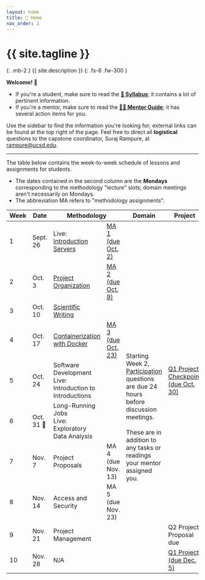 ```yaml
---
layout: home
title: 🏡 Home 
nav_order: 1
---
```


# {{ site.tagline }}
{: .mb-2 }
{{ site.description }}
{: .fs-6 .fw-300 }

**Welcome! 👋**

- If you're a student, make sure to read the [**📓 Syllabus**](syllabus); it contains a lot of pertinent information.
- If you're a mentor, make sure to read the [**👨‍🏫 Mentor Guide**](mentors); it has several action items for you.

Use the sidebar to find the information you're looking for; external links can be found at the top right of the page. Feel free to direct all **logistical** questions to the capstone coordinator, Suraj Rampure, at <a href='mailto:rampure@ucsd.edu'>rampure@ucsd.edu</a>.

---

The table below contains the week-to-week schedule of lessons and assignments for students.

- The dates contained in the second column are the **Mondays** corresponding to the methodology "lecture" slots; domain meetings aren't necessarily on Mondays.
- The abbreviation MA refers to "methodology assignments".

<table>
    <colgroup>
        <col style="width: 1%" />
        <col style="width: 1%" />
        <col style="width: 25%" />
        <col style="width: 23%" />
        <col style="width: 25%" />
        <col style="width: 25%" />
    </colgroup>
    <thead class="header">
        <tr>
            <th>Week</th>
            <th>Date</th>
            <th colspan=2>Methodology</th>
            <th>Domain</th>
            <th>Project</th>
        </tr>
    </thead>
    <tbody>
        <tr>
            <td>1</td>
            <td>Sept. 26</td>
            <td>Live: <a href="lessons/q1/introduction.pdf">Introduction</a><br><a href='lessons/q1/01'>Servers</a></td>
            <td><a href="assignments/methodology/q1/01">MA 1 (due Oct. 2)</a></td>
            <td></td>
            <td></td>
        </tr>
        <tr>
            <td>2</td>
            <td>Oct. 3</td>
            <td><a href='lessons/q1/02'>Project Organization</a></td>
            <td><a href="assignments/methodology/q1/02">MA 2 (due Oct. 9)</a></td>
            <td rowspan=9>Starting Week 2, <a href="assignments/participation/q1">Participation</a> questions are due 24 hours before discussion meetings.<br><br>These are in addition to any tasks or readings your mentor assigned you.</td>
            <td></td>
        </tr>
        <tr>
            <td>3</td>
            <td>Oct. 10</td>
            <td><a href='lessons/q1/03'>Scientific Writing</a></td>
            <td></td>
            <td></td>
        </tr>
        <tr>
            <td>4</td>
            <td>Oct. 17</td>
            <td><a href='lessons/q1/04'>Containerization with Docker</a></td>
            <td><a href="assignments/methodology/q1/03">MA 3 (due Oct. 23)</a></td>
            <td></td>
        </tr>
        <tr>
            <td>5</td>
            <td>Oct. 24</td>
            <td>Software Development<br>Live: Introduction to Introductions</td>
            <td></td>
            <td><a href="assignments/projects/q1">Q1 Project Checkpoint (due Oct. 30)</a></td>
        </tr>
        <tr>
            <td>6</td>
            <td>Oct. 31 🎃</td>
            <td>Long-Running Jobs<br>Live: Exploratory Data Analysis</td>
            <td></td>
            <td></td>
        </tr>
        <tr>
            <td>7</td>
            <td>Nov. 7</td>
            <td>Project Proposals</td>
            <td>MA 4 (due Nov. 13)</td>
            <td></td>
        </tr>
        <tr>
            <td>8</td>
            <td>Nov. 14</td>
            <td>Access and Security</td>
            <td>MA 5 (due Nov. 23)</td>
            <td></td>
        </tr>
        <tr>
            <td>9</td>
            <td>Nov. 21</td>
            <td>Project Management</td>
            <td></td>
            <td>Q2 Project Proposal due</td>
        </tr>
        <tr>
            <td>10</td>
            <td>Nov. 28</td>
            <td>N/A</td>
            <td></td>
            <td><a href="assignments/projects/q1">Q1 Project (due Dec. 5)</a></td>
        </tr>
    </tbody>
</table>